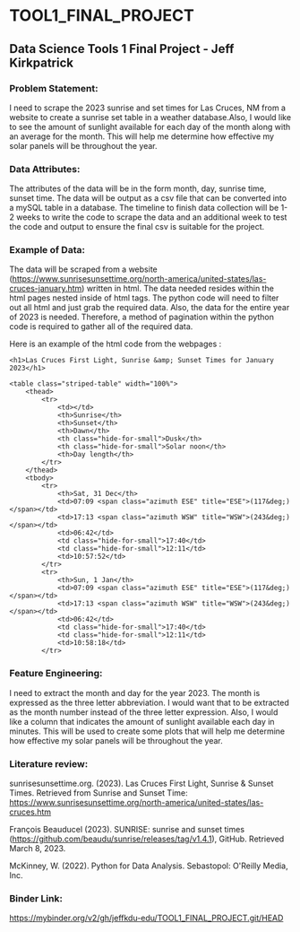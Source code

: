 # TOOL1_FINAL_PROJECT

## Data Science Tools 1 Final Project - Jeff Kirkpatrick

### Problem Statement: 

I need to scrape the 2023 sunrise and set times for Las Cruces, NM from a website to create a sunrise set table in a weather database.Also, I would like to see the amount of sunlight available for each day of the month along with an average for the month. This will help me determine how effective my solar panels will be throughout the year.

### Data Attributes: 

The attributes of the data will be in the form month, day, sunrise time, sunset time. The data will be output as a csv file that can be converted into a mySQL table in a database. The timeline to finish data collection will be 1-2 weeks to write the code to scrape the data and an additional week to test the code and output to ensure the final csv is suitable for the project.

### Example of Data: 

The data will be scraped from a website (https://www.sunrisesunsettime.org/north-america/united-states/las-cruces-january.htm) written in html. The data needed resides within the html pages nested inside of html tags. The python code will need to filter out all html and just grab the required data. Also, the data for the entire year of 2023 is needed. Therefore, a method of pagination within the python code is required to gather all of the required data.

Here is an example of the html code from the webpages :

<!--START INCLUDED CONTENT-->
<div id="main">

	<h1>Las Cruces First Light, Sunrise &amp; Sunset Times for January 2023</h1>
	
	<table class="striped-table" width="100%">
		<thead>
			<tr>
				<td></td>
				<th>Sunrise</th>
				<th>Sunset</th>
				<th>Dawn</th>
				<th class="hide-for-small">Dusk</th>
				<th class="hide-for-small">Solar noon</th>
				<th>Day length</th>
			</tr>
		</thead>
		<tbody>
			<tr>
				<th>Sat, 31 Dec</th>
				<td>07:09 <span class="azimuth ESE" title="ESE">(117&deg;)</span></td>
				<td>17:13 <span class="azimuth WSW" title="WSW">(243&deg;)</span></td>
				<td>06:42</td>
				<td class="hide-for-small">17:40</td>
				<td class="hide-for-small">12:11</td>
				<td>10:57:52</td>
			</tr>
			<tr>
				<th>Sun, 1 Jan</th>
				<td>07:09 <span class="azimuth ESE" title="ESE">(117&deg;)</span></td>
				<td>17:13 <span class="azimuth WSW" title="WSW">(243&deg;)</span></td>
				<td>06:42</td>
				<td class="hide-for-small">17:40</td>
				<td class="hide-for-small">12:11</td>
				<td>10:58:18</td>
			</tr>

### Feature Engineering: 

I need to extract the month and day for the year 2023. The month is expressed as the three letter abbreviation. I would want that to be extracted as the month number instead of the three letter expression. Also, I would like a column that indicates the amount of sunlight available each day in minutes. This will be used to create some plots that will help me determine how effective my solar panels will be throughout the year.
			
### Literature review:

sunrisesunsettime.org. (2023). Las Cruces First Light, Sunrise & Sunset Times. Retrieved from Sunrise and Sunset Time: https://www.sunrisesunsettime.org/north-america/united-states/las-cruces.htm

François Beauducel (2023). SUNRISE: sunrise and sunset times (https://github.com/beaudu/sunrise/releases/tag/v1.4.1), GitHub. Retrieved March 8, 2023.
			
McKinney, W. (2022). Python for Data Analysis. Sebastopol: O'Reilly Media, Inc.


###  Binder Link:

https://mybinder.org/v2/gh/jeffkdu-edu/TOOL1_FINAL_PROJECT.git/HEAD
